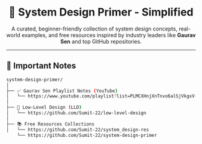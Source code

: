 <h1 align="center">🚀 System Design Primer - Simplified</h1>

<p align="center">
  A curated, beginner-friendly collection of system design concepts, real-world examples, and free resources inspired by industry leaders like <strong>Gaurav Sen</strong> and top GitHub repositories.
</p>

---

## 📂 Important Notes

```bash
system-design-primer/
│
├── ✅ Gaurav Sen Playlist Notes (YouTube)
│   └── https://www.youtube.com/playlist?list=PLMCXHnjXnTnvo6alSjVkgxV-VH6EPyvoX
│
├── 🔧 Low-Level Design (LLD)
│   └── https://github.com/Sumit-22/low-level-design
│
├── 📚 Free Resources Collections
│   └── https://github.com/Sumit-22/system_design-res
    └── https://github.com/Sumit-22/system-design-primer

